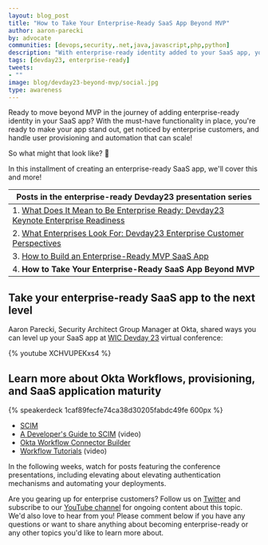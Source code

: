 ```yaml
---
layout: blog_post
title: "How to Take Your Enterprise-Ready SaaS App Beyond MVP"
author: aaron-parecki
by: advocate
communities: [devops,security,.net,java,javascript,php,python]
description: "With enterprise-ready identity added to your SaaS app, you're ready to take your app beyond MVP! Find out how you can make your app stand out, and get a closer look at provisioning and Okta workflows with Aaron Parecki, Security Architect Group Manager at Okta."
tags: [devday23, enterprise-ready]
tweets:
- ""
image: blog/devday23-beyond-mvp/social.jpg
type: awareness
---
```


Ready to move beyond MVP in the journey of adding enterprise-ready identity in your SaaS app? With the must-have functionality in place, you're ready to make your app stand out, get noticed by enterprise customers, and handle user provisioning and automation that can scale!

So what might that look like? 🤔

In this installment of creating an enterprise-ready SaaS app, we'll cover this and more!

|Posts in the enterprise-ready Devday23 presentation series|
| --- |
| 1. [What Does It Mean to Be Enterprise Ready: Devday23 Keynote Enterprise Readiness](/blog/2023/06/13/devday23-enterprise-ready-keynote) |
| 2. [What Enterprises Look For: Devday23 Enterprise Customer Perspectives](/blog/2023/06/15/devday23-enterprise-customer) |
| 3. [How to Build an Enterprise-Ready MVP SaaS App](/blog/2023/06/27/devday23-enterprise-ready-mvp) |
| 4. **How to Take Your Enterprise-Ready SaaS App Beyond MVP** |

## Take your enterprise-ready SaaS app to the next level

Aaron Parecki, Security Architect Group Manager at Okta, shared ways you can level up your SaaS app at [WIC Devday 23](https://developerday.com/events/devday23-wic) virtual conference:

{% youtube XCHVUPEKxs4 %} 

## Learn more about Okta Workflows, provisioning, and SaaS application maturity

{% speakerdeck 1caf89fecfe74ca38d30205fabdc49fe 600px %}

* [SCIM](https://scim.cloud)
* [A Developer's Guide to SCIM](https://youtu.be/JmA83cy0uVc) (video)
* [Okta Workflow Connector Builder](https://help.okta.com/wf/en-us/Content/Topics/Workflows/connector-builder/connector-builder.htm)
* [Workflow Tutorials](https://www.youtube.com/playlist?list=PLIid085fSVdvyK8F4xuk49EchBPmAVNHG) (video)

In the following weeks, watch for posts featuring the conference presentations, including elevating about elevating authentication mechanisms and automating your deployments.

Are you gearing up for enterprise customers? Follow us on [Twitter](https://twitter.com/oktadev) and subscribe to our [YouTube channel](https://www.youtube.com/c/OktaDev/) for ongoing content about this topic. We'd also love to hear from you! Please comment below if you have any questions or want to share anything about becoming enterprise-ready or any other topics you'd like to learn more about.